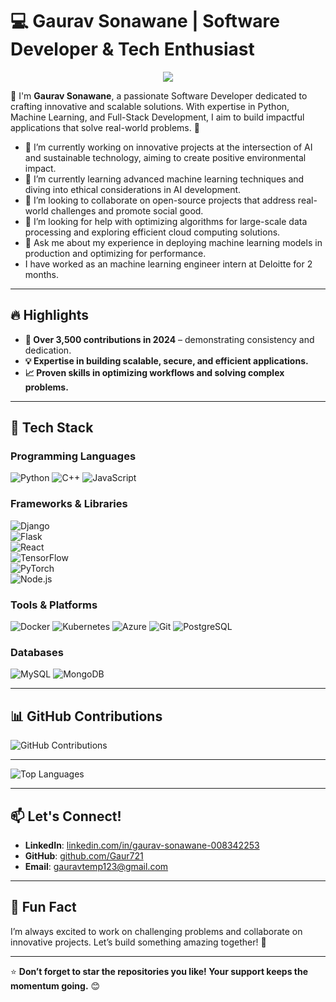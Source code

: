 # 💻 Gaurav Sonawane | Software Developer & Tech Enthusiast

<p align="center">
  <img src="https://capsule-render.vercel.app/api?text=Hey%20Everyone!&animation=fadeIn&type=waving&color=gradient&height=100"/>
</p>

👋 I'm **Gaurav Sonawane**, a passionate Software Developer dedicated to crafting innovative and scalable solutions. With expertise in Python, Machine Learning, and Full-Stack Development, I aim to build impactful applications that solve real-world problems. 🚀

- 🔭 I’m currently working on innovative projects at the intersection of AI and sustainable technology, aiming to create positive environmental impact.
- 🌱 I’m currently learning advanced machine learning techniques and diving into ethical considerations in AI development. 
- 👯 I’m looking to collaborate on open-source projects that address real-world challenges and promote social good.
- 🤔 I’m looking for help with optimizing algorithms for large-scale data processing and exploring efficient cloud computing solutions.
- 💬 Ask me about my experience in deploying machine learning models in production and optimizing for performance.
- I have worked as an machine learning engineer intern at Deloitte for 2 months. 

---

## 🔥 Highlights

- **🌟 Over 3,500 contributions in 2024** – demonstrating consistency and dedication.
- **💡 Expertise in building scalable, secure, and efficient applications.**
- **📈 Proven skills in optimizing workflows and solving complex problems.**

---

## 🚀 Tech Stack

### **Programming Languages**
![Python](https://img.shields.io/badge/Python-3776AB?style=for-the-badge&logo=python&logoColor=white)
![C++](https://img.shields.io/badge/C++-00599C?style=for-the-badge&logo=cplusplus&logoColor=white)
![JavaScript](https://img.shields.io/badge/JavaScript-F7DF1E?style=for-the-badge&logo=javascript&logoColor=black)

### **Frameworks & Libraries**
![Django](https://img.shields.io/badge/Django-092E20?style=for-the-badge&logo=django&logoColor=white)  
![Flask](https://img.shields.io/badge/Flask-000000?style=for-the-badge&logo=flask&logoColor=white)  
![React](https://img.shields.io/badge/React-61DAFB?style=for-the-badge&logo=react&logoColor=black)  
![TensorFlow](https://img.shields.io/badge/TensorFlow-FF6F00?style=for-the-badge&logo=tensorflow&logoColor=white)  
![PyTorch](https://img.shields.io/badge/PyTorch-EE4C2C?style=for-the-badge&logo=pytorch&logoColor=white)  
![Node.js](https://img.shields.io/badge/Node.js-339933?style=for-the-badge&logo=nodedotjs&logoColor=white)


### **Tools & Platforms**
![Docker](https://img.shields.io/badge/Docker-2496ED?style=for-the-badge&logo=docker&logoColor=white)
![Kubernetes](https://img.shields.io/badge/Kubernetes-326CE5?style=for-the-badge&logo=kubernetes&logoColor=white)
![Azure](https://img.shields.io/badge/Azure-0078D4?style=for-the-badge&logo=microsoftazure&logoColor=white)
![Git](https://img.shields.io/badge/Git-F05032?style=for-the-badge&logo=git&logoColor=white)
![PostgreSQL](https://img.shields.io/badge/PostgreSQL-336791?style=for-the-badge&logo=postgresql&logoColor=white)

### **Databases**
![MySQL](https://img.shields.io/badge/MySQL-4479A1?style=for-the-badge&logo=mysql&logoColor=white)
![MongoDB](https://img.shields.io/badge/MongoDB-47A248?style=for-the-badge&logo=mongodb&logoColor=white)

---

## 📊 GitHub Contributions

![GitHub Contributions](https://ghchart.rshah.org/Gaur721)

---

![Top Languages](https://github-readme-stats.vercel.app/api/top-langs/?username=gaur721&layout=compact&theme=radical)

---

## 📫 Let's Connect!

- **LinkedIn**: [linkedin.com/in/gaurav-sonawane-008342253](https://www.linkedin.com/in/gaurav-sonawane-008342253)  
- **GitHub**: [github.com/Gaur721](https://github.com/Gaur721)  
- **Email**: gauravtemp123@gmail.com

---

## 🚀 Fun Fact

I’m always excited to work on challenging problems and collaborate on innovative projects. Let’s build something amazing together! 🌟  

---

⭐ **Don’t forget to star the repositories you like! Your support keeps the momentum going.** 😊
